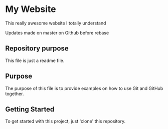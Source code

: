 # My Website

This really awesome website
I totally understand

Updates made on master on Github before rebase


## Repository purpose

This file is just a readme file.

## Purpose

The purpose of this file is to provide examples 
on how to use Git and GitHub together.

## Getting Started

To get started with this project, just 'clone' this repository.
